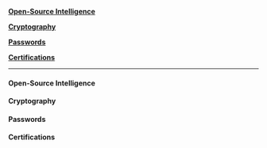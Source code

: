 [**Open-Source Intelligence**](./General-Information-Security#open-source-intelligence)

[**Cryptography**](./General-Information-Security#cryptography)

[**Passwords**](./General-Information-Security#passwords)

[**Certifications**](./General-Information-Security#certifications)

***

#### Open-Source Intelligence
#### Cryptography
#### Passwords
#### Certifications
